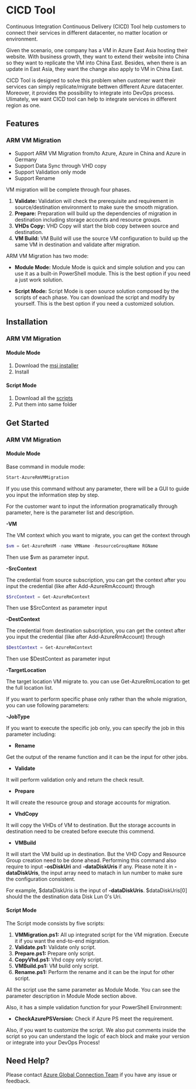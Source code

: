 # CICD Tool

Continuous Integration Continuous Delivery (CICD) Tool help customers to connect their services in different datacenter, no matter location or environment. 

Given the scenario, one company has a VM in Azure East Asia hosting their website. With business growth, they want to extend their website into China so they want to replicate the VM into China East. Besides, when there is an update in East Asia, they want the change also apply to VM in China East.

CICD Tool is designed to solve this problem when customer want their services can simply replicate/migrate bettwen different Azure datacenter. Moreover, it provides the possibility to integrate into DevOps process. Ulimately, we want CICD tool can help to integrate services in different region as one.

## Features

### ARM VM Migration

* Support ARM VM Migration from/to Azure, Azure in China and Azure in Germany
* Support Data Sync through VHD copy
* Support Validation only mode
* Support Rename

VM migration will be complete through four phases.

1. __Validate:__ Validation will check the prerequisite and requirement in source/destination environment to make sure the smooth migration.
2. __Prepare:__ Preparation will build up the dependencies of migration in destination including storage accounts and resource groups.
3. __VHDs Copy:__ VHD Copy will start the blob copy between source and destination.
4. __VM Build:__ VM Build will use the source VM configuration to build up the same VM in destination and validate after migration.

ARM VM Migration has two mode:

* __Module Mode:__ Module Mode is quick and simple solution and you can use it as a built-in PowerShell module. This is the best option if you need a just work solution.

* __Script Mode:__ Script Mode is open source solution composed by the scripts of each phase. You can download the script and modify by yourself. This is the best option if you need a customized solution.

## Installation

### ARM VM Migration

#### Module Mode

1. Download the [msi installer](https://github.com/Azure/AzureGlobalConnectionToolkit/releases/download/0.2.0/AzureGlobalConnectionToolkit.0.2.0.msi)
2. Install

#### Script Mode

1. Download all the [scripts](https://github.com/Azure/AzureGlobalConnectionToolkit/tree/master/CICD%20Tool/Scripts)
2. Put them into same folder

## Get Started

### ARM VM Migration

#### Module Mode

Base command in module mode:

```powershell
Start-AzureRmVMMigration
```

If you use this command without any parameter, there will be a GUI to guide you input the information step by step.

For the customer want to input the information programatically through parameter, here is the parameter list and description.

__-VM__

The VM context which you want to migrate, you can get the context through 

```powershell
$vm = Get-AzureRmVM -name VMName -ResourceGroupName RGName
```

Then use $vm as parameter input.

__-SrcContext__

The credential from source subscription, you can get the context after you input the credential (like after Add-AzureRmAccount) through

```powershell
$SrcContext = Get-AzureRmContext
```

Then use $SrcContext as parameter input

__-DestContext__

The credential from destination subscription, you can get the context after you input the credential (like after Add-AzureRmAccount) through

```powershell
$DestContext = Get-AzureRmContext
```

Then use $DestContext as parameter input

__-TargetLocation__

The target location VM migrate to. you can use Get-AzureRmLocation to get the full location list.

If you want to perform specific phase only rather than the whole migration, you can use following parameters:

__-JobType__

If you want to execute the specific job only, you can specify the job in this parameter including:

* __Rename__

Get the output of the rename function and it can be the input for other jobs.

* __Validate__

It will perform validation only and return the check result.

* __Prepare__

It will create the resource group and storage accounts for migration.

* __VhdCopy__

It will copy the VHDs of VM to destination. But the storage accounts in destination need to be created before execute this commend.

* __VMBuild__

It will start the VM build up in destination. But the VHD Copy and Resource Group creation need to be done ahead. Performing this command also require to input __-osDiskUri__ and __-dataDiskUris__ if any. Please note it in __-dataDiskUris__, the input array need to matach in lun number to make sure the configuration consistent.

For example, $dataDiskUris is the input of __-dataDiskUris__. $dataDiskUris[0] should the the destination data Disk Lun 0's Uri.



#### Script Mode

The Script mode consists by five scripts:

1. __VMMigration.ps1:__ All up integrated script for the VM migration. Execute it if you want the end-to-end migration.
2. __Validate.ps1:__ Validate only script.
3. __Prepare.ps1:__ Prepare only script.
4. __CopyVhd.ps1:__ Vhd copy only script.
5. __VMBuild.ps1:__ VM build only script.
6. __Rename.ps1:__ Perform the rename and it can be the input for other script.

All the script use the same parameter as Module Mode. You can see the parameter description in Module Mode section above.

Also, it has a simple validation function for your PowerShell Environment:

* __CheckAzurePSVersion:__ Check if Azure PS meet the requirement.

Also, if you want to customize the script. We also put comments inside the script so you can understand the logic of each block and make your version or integrate into your DevOps Process!

## Need Help?

Please contact [Azure Global Connection Team](mailto:amcteam@microsoft.com) if you have any issue or feedback.
